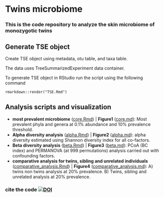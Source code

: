 # Twins microbiome
### This is the code repository to analyze the skin microbiome of monozygotic twins ###

## Generate TSE object
Create TSE object using metadata, otu table, and taxa table. 

The data uses TreeSummarizedExperiment data container. 

To generate TSE object in RStudio run the script using the following command  
```
rmarkdown::render("TSE.Rmd")
```
 
## Analysis scripts and visualization
- **most prevalent microbiome** ([core.Rmd](core.Rmd)) | **Figure1** ([core.md](core.md)): Most prevalent phyla and genera at 0.1% abundance and 10% prevalence threshold.
- **Alpha diversity analysis** ([alpha.Rmd](alpha.Rmd)) | **Figure2** ([alpha.md](alpha.md)): alpha diversity estimated using Shannon diversity index for all co-factors. 
- **Beta diversity analysis** ([beta.Rmd](beta.Rmd)) | **Figure3** ([beta.md](beta.md)): PCoA (BC index) and PERMANOVA (at 999 permutations) analysis carried out with confounding factors.
- **comparative analysis for twins, sibling and unrelated individuals** ([comparative_analysis.Rmd](comparative_analysis.Rmd)) | **Figure4** ([comparative_analysis.md](comparative_analysis.md)): A) twins non twins analysis at 20% prevalence. B) Twins, sibling and unrelated analysis at 20% prevalence.

### cite the code [![DOI](https://zenodo.org/badge/757274106.svg)](https://doi.org/10.5281/zenodo.14576498)

